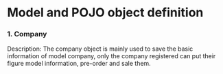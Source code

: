 # Model and POJO object definition

### 1. Company
Description: The company object is mainly used to save the basic information of model company, only the company registered can put their figure model information, pre-order and sale them.